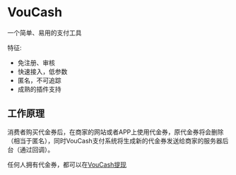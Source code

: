 VouCash
===========

一个简单、易用的支付工具

特征:
- 免注册、审核
- 快速接入，低参数
- 匿名，不可追踪
- 成熟的插件支持

工作原理
------

消费者购买代金券后，在商家的网站或者APP上使用代金券，原代金券将会删除（相当于匿名），同时VouCash支付系统将生成新的代金券发送给商家的服务器后台（通过回调）。

任何人拥有代金券，都可以在[VouCash提现](https://voucash.com/cn/redeem)

